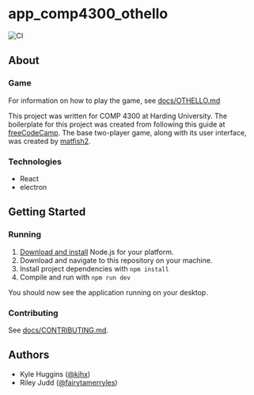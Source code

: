 # app_comp4300_othello
![CI](https://github.com/kjhx/app_comp4300_othello/workflows/CI/badge.svg)

## About
### Game
For information on how to play the game, see [docs/OTHELLO.md](docs/OTHELLO.md)

This project was written for COMP 4300 at Harding University. The boilerplate for this project was created from following this guide at [freeCodeCamp][electron-react]. The base two-player game, along with its user interface, was created by [matfish2][game-ui-source].

### Technologies
* React
* electron

## Getting Started
### Running
1. [Download and install][nodejs-download] Node.js for your platform.
2. Download and navigate to this repository on your machine.
3. Install project dependencies with `npm install`
4. Compile and run with `npm run dev`

You should now see the application running on your desktop.

### Contributing
See [docs/CONTRIBUTING.md](docs/CONTRIBUTING.md).

## Authors
* Kyle Huggins ([@kjhx][kyle-github])
* Riley Judd ([@fairytamerryles][riley-github])

[electron-react]: http://github.com/electron/electron-quick-start-typescript
[nodejs-download]: http://nodejs.org/en/download/
[kyle-github]: http://github.com/kjhx
[riley-github]: http://github.com/fairytamerryles
[game-ui-source]: https://github.com/matfish2/react-reversi